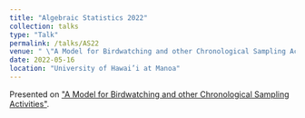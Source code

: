 ```yaml
---
title: "Algebraic Statistics 2022"
collection: talks
type: "Talk"
permalink: /talks/AS22
venue: " \"A Model for Birdwatching and other Chronological Sampling Activities\""
date: 2022-05-16
location: "University of Hawai’i at Manoa"
---
```


Presented on ["A Model for Birdwatching and other Chronological Sampling Activities"](/publications/2022-Birdwatching).
